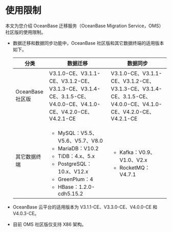 # 使用限制

本文为您介绍 OceanBase 迁移服务（OceanBase Migration Service，OMS）社区版的使用限制。

* 数据迁移和数据同步功能中，OceanBase 社区版和其它数据终端的适用版本如下。

  |      分类       |                    数据迁移             |                         数据同步                      |
  |---------------|--------------------------------|-----------------------------------------------------|
  | OceanBase 社区版 | V3.1.0-CE、V3.1.1-CE、V3.1.2-CE、V3.1.3-CE、V3.1.4-CE、3.1.5-CE、V4.0.0-CE、V4.1.0-CE、V4.2.0-CE、V4.2.1-CE          | V3.1.0-CE、V3.1.1-CE、V3.1.2-CE、V3.1.3-CE、V3.1.4-CE、3.1.5-CE、V4.0.0-CE、V4.1.0-CE、V4.2.0-CE、V4.2.1-CE                                          |
  | 其它数据终端      | <ul><li> MySQL：V5.5、V5.6、V5.7、V8.0   <li> MariaDB：V10.2  <li>TiDB：4.x、5.x <li>PostgreSQL：10.x、V12.x <li>GreenPlum：4</li><li>HBase：1.2.0-cdh5.15.2</li></ul>     | <ul><li> Kafka：V0.9、V1.0、V2.x   <li> RocketMQ：V4.7.1 </ul>     |

* OceanBase 云平台的适用版本为 V3.1.1-CE、V3.3.0-CE、V4.0.0-CE 和 V4.0.3-CE。

* 目前 OMS 社区版仅支持 X86 架构。
